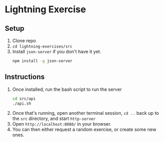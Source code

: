 # Lightning Exercise

## Setup

1. Clone repo
1. `cd lightning-exercises/src`
1. Install `json-server` if you don't have it yet.
    ```sh
    npm install -g json-server
    ```

## Instructions

1. Once installed, run the bash script to run the server
    ```sh
    cd src/api
    ./api.sh
    ```
1. Once that's running, open another terminal session, `cd ..` back up to the `src` directory, and start `http-server`
1. Open `http://localhost:8080/` in your browser.
1. You can then either request a random exercise, or create some new ones.